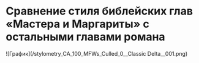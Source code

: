 # Сравнение стиля библейских глав «Мастера и Маргариты» с остальными главами романа

![График](/stylometry_CA_100_MFWs_Culled_0__Classic Delta__001.png)
